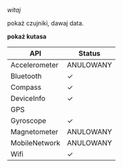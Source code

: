 *witaj*

pokaż czujniki, dawaj data.

__pokaż kutasa__


| API | Status |
|---|---|
| Accelerometer | ANULOWANY |
| Bluetooth | ✓ |
| Compass | ✓ |
| DeviceInfo | ✓ |
| GPS |  |
| Gyroscope | ✓ |
| Magnetometer | ANULOWANY |
| MobileNetwork | ANULOWANY |
| Wifi | ✓ |

